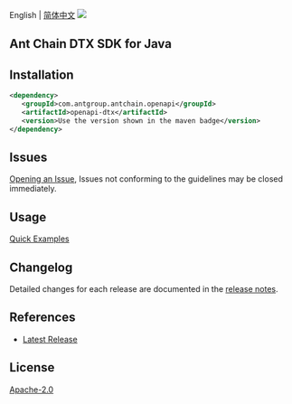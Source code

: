 English | [简体中文](README-CN.md)
![](https://aliyunsdk-pages.alicdn.com/icons/AlibabaCloud.svg)

## Ant Chain DTX SDK for Java

## Installation

```xml
<dependency>
   <groupId>com.antgroup.antchain.openapi</groupId>
   <artifactId>openapi-dtx</artifactId>
   <version>Use the version shown in the maven badge</version>
</dependency>
```

## Issues
[Opening an Issue](https://github.com/alipay/antchain-openapi-prod-sdk/issues/new), Issues not conforming to the guidelines may be closed immediately.

## Usage
[Quick Examples](https://github.com/alipay/antchain-openapi-prod-sdk/blob/master/docs/0-Examples-EN.md#quick-examples)

## Changelog
Detailed changes for each release are documented in the [release notes](./ChangeLog.txt).

## References
* [Latest Release](https://github.com/alipay/antchain-openapi-prod-sdk/)

## License
[Apache-2.0](http://www.apache.org/licenses/LICENSE-2.0)
